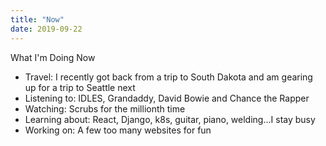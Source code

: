 ```yaml
---
title: "Now"
date: 2019-09-22
---
```

What I'm Doing Now

+ Travel: I recently got back from a trip to South Dakota and am gearing up for a trip to Seattle next
+ Listening to: IDLES, Grandaddy, David Bowie and Chance the Rapper
+ Watching: Scrubs for the millionth time
+ Learning about: React, Django, k8s, guitar, piano, welding...I stay busy
+ Working on: A few too many websites for fun

